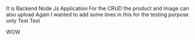 It is Backend Node Js Application For the CRUD the product and Image can also upload
Again I wanted to add some lines in this for the testing purpose only
Test
Test


WOW
